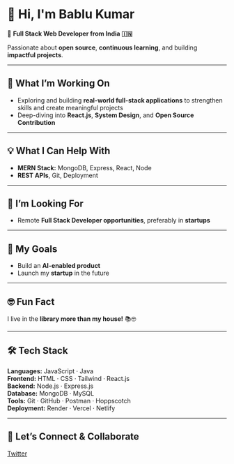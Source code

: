 # 👋 Hi, I'm Bablu Kumar

🚀 **Full Stack Web Developer from India 🇮🇳**  

Passionate about **open source**, **continuous learning**, and building **impactful projects**.

---

## 🔭 What I’m Working On
- Exploring and building **real-world full-stack applications** to strengthen skills and create meaningful projects  
- Deep-diving into **React.js**, **System Design**, and **Open Source Contribution**

---

## 💡 What I Can Help With
- **MERN Stack:** MongoDB, Express, React, Node  
- **REST APIs**, Git, Deployment  

---

## 👀 I’m Looking For
- Remote **Full Stack Developer opportunities**, preferably in **startups**  

---

## 🎯 My Goals
- Build an **AI-enabled product**  
- Launch my **startup** in the future  

---

## 🤓 Fun Fact
I live in the **library more than my house!** 📚🤓  

---

## 🛠️ Tech Stack

**Languages:** JavaScript · Java  
**Frontend:** HTML · CSS · Tailwind · React.js  
**Backend:** Node.js · Express.js  
**Database:** MongoDB · MySQL  
**Tools:** Git · GitHub · Postman · Hoppscotch  
**Deployment:** Render · Vercel · Netlify  

---

## 🔗 Let’s Connect & Collaborate
[Twitter](https://x.com/Bablukup)  
